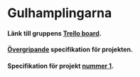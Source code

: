 # Gulhamplingarna

#### Länk till gruppens [Trello board](https://trello.com/b/k1aCpNMh/projektarbete-ioopm).

#### [Övergripande](http://wrigstad.com/ioopm/2017/project.html) specifikation för projekten.

#### Specifikation för projekt [nummer 1](http://wrigstad.com/ioopm/2017/project1.html).
